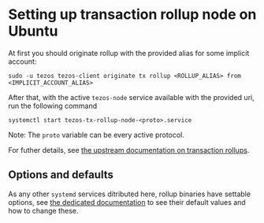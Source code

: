 <!--
   - SPDX-FileCopyrightText: 2022 Oxhead Alpha
   - SPDX-License-Identifier: LicenseRef-MIT-OA
   -->

# Setting up transaction rollup node on Ubuntu

At first you should originate rollup with the provided alias for some implicit account:
```
sudo -u tezos tezos-client originate tx rollup <ROLLUP_ALIAS> from <IMPLICIT_ACCOUNT_ALIAS>
```

After that, with the active `tezos-node` service available with the provided uri, run the following command
```
systemctl start tezos-tx-rollup-node-<proto>.service
```
Note: The `proto` variable can be every active protocol.

For futher details, see [the upstream documentation on transaction rollups](http://tezos.gitlab.io/active/transaction_rollups.html).

## Options and defaults

As any other `systemd` services ditributed here, rollup binaries have settable
options, see [the dedicated documentation](./configuration.md) to see their
default values and how to change these.
